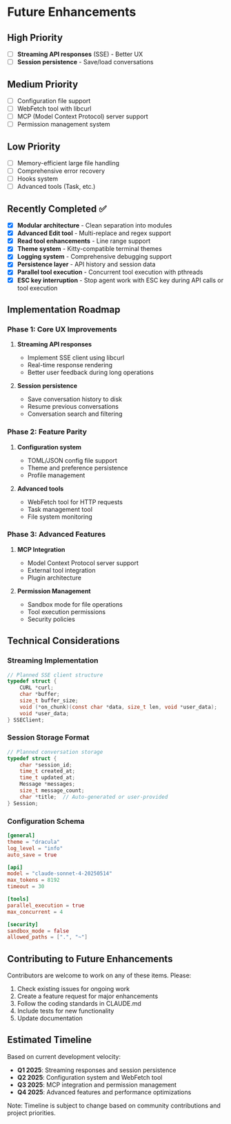 # Future Enhancements

## High Priority

- [ ] **Streaming API responses** (SSE) - Better UX
- [ ] **Session persistence** - Save/load conversations

## Medium Priority

- [ ] Configuration file support
- [ ] WebFetch tool with libcurl
- [ ] MCP (Model Context Protocol) server support
- [ ] Permission management system

## Low Priority

- [ ] Memory-efficient large file handling
- [ ] Comprehensive error recovery
- [ ] Hooks system
- [ ] Advanced tools (Task, etc.)

## Recently Completed ✅

- [x] **Modular architecture** - Clean separation into modules
- [x] **Advanced Edit tool** - Multi-replace and regex support
- [x] **Read tool enhancements** - Line range support
- [x] **Theme system** - Kitty-compatible terminal themes
- [x] **Logging system** - Comprehensive debugging support
- [x] **Persistence layer** - API history and session data
- [x] **Parallel tool execution** - Concurrent tool execution with pthreads
- [x] **ESC key interruption** - Stop agent work with ESC key during API calls or tool execution

## Implementation Roadmap

### Phase 1: Core UX Improvements
1. **Streaming API responses**
   - Implement SSE client using libcurl
   - Real-time response rendering
   - Better user feedback during long operations

2. **Session persistence**
   - Save conversation history to disk
   - Resume previous conversations
   - Conversation search and filtering

### Phase 2: Feature Parity
1. **Configuration system**
   - TOML/JSON config file support
   - Theme and preference persistence
   - Profile management

2. **Advanced tools**
   - WebFetch tool for HTTP requests
   - Task management tool
   - File system monitoring

### Phase 3: Advanced Features
1. **MCP Integration**
   - Model Context Protocol server support
   - External tool integration
   - Plugin architecture

2. **Permission Management**
   - Sandbox mode for file operations
   - Tool execution permissions
   - Security policies

## Technical Considerations

### Streaming Implementation
```c
// Planned SSE client structure
typedef struct {
    CURL *curl;
    char *buffer;
    size_t buffer_size;
    void (*on_chunk)(const char *data, size_t len, void *user_data);
    void *user_data;
} SSEClient;
```

### Session Storage Format
```c
// Planned conversation storage
typedef struct {
    char *session_id;
    time_t created_at;
    time_t updated_at;
    Message *messages;
    size_t message_count;
    char *title;  // Auto-generated or user-provided
} Session;
```

### Configuration Schema
```toml
[general]
theme = "dracula"
log_level = "info"
auto_save = true

[api]
model = "claude-sonnet-4-20250514"
max_tokens = 8192
timeout = 30

[tools]
parallel_execution = true
max_concurrent = 4

[security]
sandbox_mode = false
allowed_paths = [".", "~"]
```

## Contributing to Future Enhancements

Contributors are welcome to work on any of these items. Please:

1. Check existing issues for ongoing work
2. Create a feature request for major enhancements
3. Follow the coding standards in CLAUDE.md
4. Include tests for new functionality
5. Update documentation

## Estimated Timeline

Based on current development velocity:

- **Q1 2025**: Streaming responses and session persistence
- **Q2 2025**: Configuration system and WebFetch tool
- **Q3 2025**: MCP integration and permission management
- **Q4 2025**: Advanced features and performance optimizations

Note: Timeline is subject to change based on community contributions and project priorities.